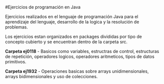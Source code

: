 #Ejercicios de programación en Java

Ejercicios realizados en el lenguaje de programación Java para el aprendizaje del lenguaje, desarrollo de la logica y la resolución de problemas.

Los ejercicios estan organizados en packages divididas por tipo de concepto cubierto y se encuentran dentro de la carpeta src.

**Carpeta ej0118** - Basicos como variables, estructras de control, estructuras de repetición, operadores logicos, operadores aritmeticos, tipos de datos primitivos.

**Carpeta ej1932** - Operaciones basicas sobre arrays unidimensionales, arrays bidimensionales y uso de colecciones.
